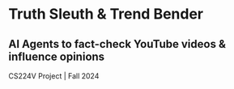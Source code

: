 # Truth Sleuth &amp; Trend Bender
## AI Agents to fact-check YouTube videos \& influence opinions
CS224V Project | Fall 2024 
